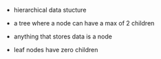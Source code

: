 - hierarchical data stucture

- a tree where a node can have a max of 2 children
- anything that stores data is a node
- leaf nodes have zero children